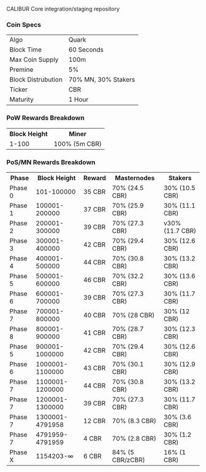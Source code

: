 CALIBUR Core integration/staging repository


### Coin Specs
<table>
<tr><td>Algo</td><td>Quark</td></tr>
<tr><td>Block Time</td><td>60 Seconds</td></tr>
<tr><td>Max Coin Supply </td><td>100m</td></tr>
<tr><td>Premine</td><td>5%</td></tr>
<tr><td>Block Distrubution</td><td>70% MN, 30% Stakers</td></tr>
<tr><td>Ticker</td><td>CBR</td></tr>
<tr><td>Maturity</td><td>1 Hour</td></tr>
</table>




### PoW Rewards Breakdown

<table>
<th>Block Height</th><th>Miner</th>
<tr><td>1-100</td><td>100% (5m CBR)</td></tr>
</table>

### PoS/MN Rewards Breakdown

<table>
<th>Phase</th><th>Block Height</th><th>Reward</th><th>Masternodes</th><th>Stakers</th>
<tr><td>Phase 0</td><td>101-100000</td><td>35 CBR</td><td>70% (24.5 CBR)</td><td>30% (10.5 CBR)</td></tr>
<tr><td>Phase 1</td><td>100001-200000</td><td>37 CBR</td><td>70% (25.9 CBR)</td><td>30% (11.1 CBR)</td></tr>
<tr><td>Phase 2</td><td>200001-300000</td><td>39 CBR</td><td>70% (27.3 CBR)</td><td>v30% (11.7 CBR)</td></tr>
<tr><td>Phase 3</td><td>300001-400000</td><td>42 CBR</td><td>70% (29.4 CBR)</td><td>30% (12.6 CBR)</td></tr>
<tr><td>Phase 4</td><td>400001-500000</td><td>44 CBR</td><td>70% (30.8 CBR)</td><td>30% (13.2 CBR)</td></tr>
<tr><td>Phase 5</td><td>500001-600000</td><td>46 CBR</td><td>70% (32.2 CBR)</td><td>30% (13.6 CBR)</td></tr>
<tr><td>Phase 6</td><td>600001-700000</td><td>39 CBR</td><td>70% (27.3 CBR)</td><td>30% (11.7 CBR)</td></tr>
<tr><td>Phase 7</td><td>700001-800000</td><td>40 CBR</td><td>70% (28 CBR)</td><td>30% (12 CBR)</td></tr>
<tr><td>Phase 8</td><td>800001-900000</td><td>41 CBR</td><td>70% (28.7 CBR)</td><td>30% (12.3 CBR)</td></tr>
<tr><td>Phase 5</td><td>900001-1000000</td><td>42 CBR</td><td>70% (29.4 CBR)</td><td>30% (12.6 CBR)</td></tr>
<tr><td>Phase 6</td><td>1000001-1100000</td><td>43 CBR</td><td>70% (30.1 CBR)</td><td>30% (12.9 CBR)</td></tr>
<tr><td>Phase 7</td><td>1100001-1200000</td><td>44 CBR</td><td>70% (30.8 CBR)</td><td>30% (13.2 CBR)</td></tr>
<tr><td>Phase 7</td><td>1200001-1300000</td><td>39 CBR</td><td>70% (27.3 CBR)</td><td>30% (11.7 CBR)</td></tr>
<tr><td>Phase 7</td><td>1300001-4791958</td><td>12 CBR</td><td>70% (8.3 CBR)</td><td>30% (3.6 CBR)</td></tr>
<tr><td>Phase 7</td><td>4791959-4791959</td><td>4 CBR</td><td>70% (2.8 CBR)</td><td>30% (1.2 CBR)</td></tr>
<tr><td>Phase X</td><td>1154203-∞</td><td>6 CBR</td><td>84% (5 CBR/zCBR)</td><td>16% (1 CBR)</td></tr>
</table>
